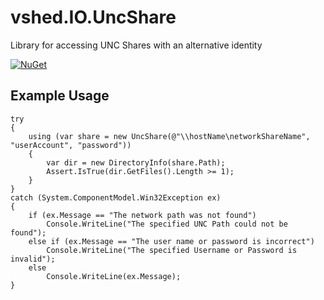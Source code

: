 # vshed.IO.UncShare
Library for accessing UNC Shares with an alternative identity

[![NuGet](https://img.shields.io/nuget/v/vshed.IO.UncShare.svg)](https://www.nuget.org/packages/vshed.IO.UncShare)

## Example Usage
            
    try
    {
        using (var share = new UncShare(@"\\hostName\networkShareName", "userAccount", "password"))
        {
            var dir = new DirectoryInfo(share.Path);
            Assert.IsTrue(dir.GetFiles().Length >= 1);
        }
    }
    catch (System.ComponentModel.Win32Exception ex)
    {
        if (ex.Message == "The network path was not found")
            Console.WriteLine("The specified UNC Path could not be found");
        else if (ex.Message == "The user name or password is incorrect")
            Console.WriteLine("The specified Username or Password is invalid");
        else
            Console.WriteLine(ex.Message);
    }
